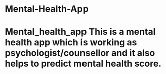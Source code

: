 # Mental-Health-App
# Mental_health_app This is a mental health app which is working as psychologist/counsellor  and it also helps to predict mental health score.
